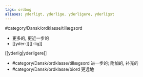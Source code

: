 ```yaml
---
tags: ordbog
aliases: yderligt, yderlige, yderligere, yderligst
---
```

#category/Dansk/ordklasse/tillægsord 
- 更多的, 更近一步的
- [[yder-]][[-lig]]

[[yderlig|yderligere]]
- #category/Dansk/ordklasse/tillægsord 进一步的; 附加的, 补充的
- #category/Dansk/ordklasse/biord 更远地
